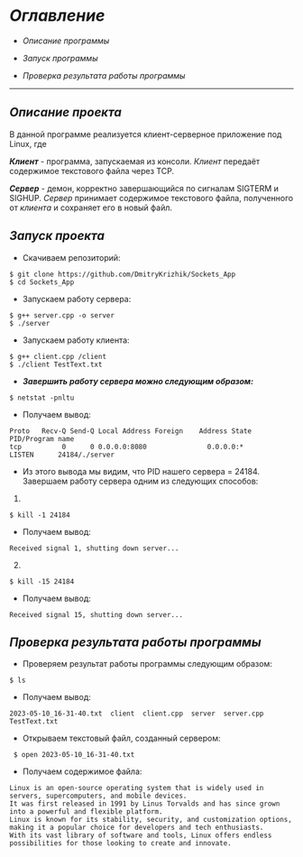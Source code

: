 # *__Оглавление__*
- *Описание программы*

- *Запуск программы*

- *Проверка результата работы программы*

___
## *__Описание проекта__*
В данной программе реализуется клиент-серверное приложение под Linux, где 

*__Клиент__* - программа, запускаемая из консоли. *Клиент* передаёт содержимое текстового файла через ТСР.

*__Сервер__* - демон, корректно завершающийся по сигналам SIGTERM и SIGHUP. *Сервер* принимает содержимое текстового файла, полученного от *клиента* и сохраняет его в новый файл.

## *__Запуск проекта__*
- Скачиваем репозиторий:
 ```
 $ git clone https://github.com/DmitryKrizhik/Sockets_App
 $ cd Sockets_App
 ```
 - Запускаем работу сервера:
 ```
 $ g++ server.cpp -o server
 $ ./server
 ```
 - Запускаем работу клиента:
 ```
 $ g++ client.cpp /client
 $ ./client TestText.txt
 ```
 - *__Завершить работу сервера можно следующим образом:__*
 ```
 $ netstat -pnltu 
 ```
 - Получаем вывод:
 ```
 Proto   Recv-Q Send-Q Local Address Foreign    Address State        PID/Program name                   
tcp          0      0 0.0.0.0:8080               0.0.0.0:*          LISTEN      24184/./server
 ```
 - Из этого вывода мы видим, что PID нашего сервера = 24184. Завершаем работу сервера одним из следующих способов:
  1)
 ```
 $ kill -1 24184
 ```
 - Получаем вывод: 
 ```
 Received signal 1, shutting down server...
 ```
 2)
 ```
 $ kill -15 24184
 ```
 - Получаем вывод: 
  ```
 Received signal 15, shutting down server...
 ```
 
 ## *__Проверка результата работы программы__*
 - Проверяем результат работы программы следующим образом:
 ```
 $ ls
 ```
 - Получаем вывод: 
 ```
 2023-05-10_16-31-40.txt  client  client.cpp  server  server.cpp  TestText.txt
 ```
 - Открываем текстовый файл, созданный сервером:
 ```
  $ open 2023-05-10_16-31-40.txt
 ```
 - Получаем содержимое файла: 
 ```
 Linux is an open-source operating system that is widely used in servers, supercomputers, and mobile devices. 
 It was first released in 1991 by Linus Torvalds and has since grown into a powerful and flexible platform. 
 Linux is known for its stability, security, and customization options, making it a popular choice for developers and tech enthusiasts. 
 With its vast library of software and tools, Linux offers endless possibilities for those looking to create and innovate.
 ```
 
 
 
 
 
 
 
 
 
 
 
 
 
